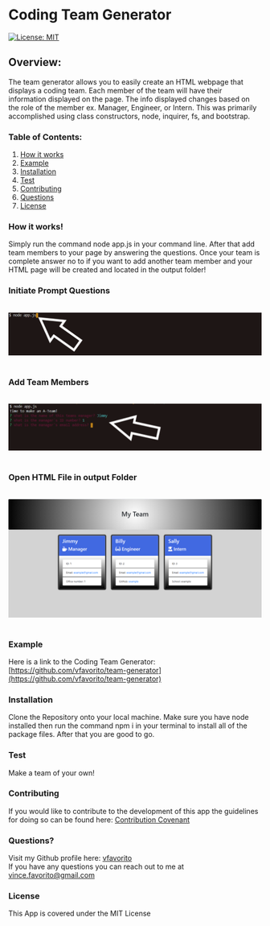 # Coding Team Generator

[![License: MIT](https://img.shields.io/badge/License-MIT-yellow.svg)](https://opensource.org/licenses/MIT)

## Overview:
The team generator allows you to easily create an HTML webpage that displays a coding team.  Each member of the team will have their information displayed on the page.  The info displayed changes based on the role of the member ex. Manager, Engineer, or Intern.  This was primarily accomplished using class constructors, node, inquirer, fs, and bootstrap.  

### Table of Contents:
1. [How it works](#How-it-works)
2. [Example](#Example)
3. [Installation](#Installation)
4. [Test](#Test)
5. [Contributing](#Contributing)
6. [Questions](#Questions?)
7. [License](#License)

### How it works!
Simply run the command node app.js in your command line.  After that add team members to your page by answering the questions.  Once your team is complete answer no to if you want to add another team member and your HTML page will be created and located in the output folder!

### Initiate Prompt Questions
 <br/> ![picAlt](images/initialize.png) <br/><br/>

### Add Team Members
 <br/> ![picAlt](images/questions.png) <br/><br/>

### Open HTML File in output Folder
<br/> ![picAlt](images/html.PNG) <br/><br/>

### Example
Here is a link to the Coding Team Generator:  [https://github.com/vfavorito/team-generator](https://github.com/vfavorito/team-generator)

### Installation
Clone the Repository onto your local machine.  Make sure you have node installed then run the command npm i in your terminal to install all of the package files.  After that you are good to go.

### Test
Make a team of your own!

### Contributing
If you would like to contribute to the development of this app the guidelines for doing so can be found here: [Contribution Covenant](https://www.contributor-covenant.org/version/2/0/code_of_conduct/code_of_conduct.txt)

### Questions?
Visit my Github profile here: [vfavorito](https://github.com/vfavorito)<br/>
If you have any questions you can reach out to me at vince.favorito@gmail.com

### License
This App is covered under the MIT License